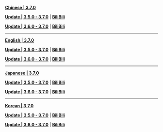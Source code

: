 **[Chinese | 3.7.0](https://autopatchcn.yuanshen.com/client_app/download/pc_zip/20230513200250_hFVOC1wXPDVnzH87/Audio_Chinese_3.7.0.zip)**

**[Update | 3.5.0 - 3.7.0](https://autopatchcn.yuanshen.com/client_app/update/hk4e_cn/18/zh-cn_3.5.0_3.7.0_hdiff_f3sMtjxaJK2TVFZ8.zip)** | **[BiliBili](https://autopatchcn.yuanshen.com/client_app/update/hk4e_cn/17/zh-cn_3.5.0_3.7.0_hdiff_DXd5Mfe8g0pmoA6P.zip)**

**[Update | 3.6.0 - 3.7.0](https://autopatchcn.yuanshen.com/client_app/update/hk4e_cn/18/zh-cn_3.6.0_3.7.0_hdiff_C2NJzhwt7iMx6I81.zip)** | **[BiliBili](https://autopatchcn.yuanshen.com/client_app/update/hk4e_cn/17/zh-cn_3.6.0_3.7.0_hdiff_VcsOmrNWtgkn617a.zip)**

---

**[English | 3.7.0](https://autopatchcn.yuanshen.com/client_app/download/pc_zip/20230513200250_hFVOC1wXPDVnzH87/Audio_English(US)_3.7.0.zip)**

**[Update | 3.5.0 - 3.7.0](https://autopatchcn.yuanshen.com/client_app/update/hk4e_cn/18/en-us_3.5.0_3.7.0_hdiff_kmIFQdPJ5Ds7vKpa.zip)** | **[BiliBili](https://autopatchcn.yuanshen.com/client_app/update/hk4e_cn/17/en-us_3.5.0_3.7.0_hdiff_zMqC6naRTGtHedmQ.zip)**

**[Update | 3.6.0 - 3.7.0](https://autopatchcn.yuanshen.com/client_app/update/hk4e_cn/18/en-us_3.6.0_3.7.0_hdiff_1u8DG2WYrObnS3kZ.zip)** | **[BiliBili](https://autopatchcn.yuanshen.com/client_app/update/hk4e_cn/17/en-us_3.6.0_3.7.0_hdiff_JHjADYgL3QseKvZN.zip)**

---

**[Japanese | 3.7.0](https://autopatchcn.yuanshen.com/client_app/download/pc_zip/20230513200250_hFVOC1wXPDVnzH87/Audio_Japanese_3.7.0.zip)**

**[Update | 3.5.0 - 3.7.0](https://autopatchcn.yuanshen.com/client_app/update/hk4e_cn/18/ja-jp_3.5.0_3.7.0_hdiff_r5SoMDPyCOcHuex4.zip)** | **[BiliBili](https://autopatchcn.yuanshen.com/client_app/update/hk4e_cn/17/ja-jp_3.5.0_3.7.0_hdiff_NsBYjf9SapK5yCIE.zip)**

**[Update | 3.6.0 - 3.7.0](https://autopatchcn.yuanshen.com/client_app/update/hk4e_cn/18/ja-jp_3.6.0_3.7.0_hdiff_ph64UKxvw7Nl3trV.zip)** | **[BiliBili](https://autopatchcn.yuanshen.com/client_app/update/hk4e_cn/17/ja-jp_3.6.0_3.7.0_hdiff_3K5bCUj0c7oGvXJe.zip)**

---

**[Korean | 3.7.0](https://autopatchcn.yuanshen.com/client_app/download/pc_zip/20230513200250_hFVOC1wXPDVnzH87/Audio_Korean_3.7.0.zip)**

**[Update | 3.5.0 - 3.7.0](https://autopatchcn.yuanshen.com/client_app/update/hk4e_cn/18/ko-kr_3.5.0_3.7.0_hdiff_t70NsDQgMXxS9BE5.zip)** | **[BiliBili](https://autopatchcn.yuanshen.com/client_app/update/hk4e_cn/17/ko-kr_3.5.0_3.7.0_hdiff_HbAn3DR0p9gKmi8S.zip)**

**[Update | 3.6.0 - 3.7.0](https://autopatchcn.yuanshen.com/client_app/update/hk4e_cn/18/ko-kr_3.6.0_3.7.0_hdiff_jH7oESbhKdvg9i2Z.zip)** | **[BiliBili](https://autopatchcn.yuanshen.com/client_app/update/hk4e_cn/17/ko-kr_3.6.0_3.7.0_hdiff_u8f9iEAzYSgJyBpx.zip)**
